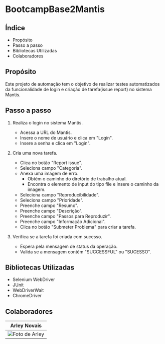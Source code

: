 # BootcampBase2Mantis

## Índice

- Propósito
- Passo a passo
- Bibliotecas Utilizadas
- Colaboradores

## Propósito

Este projeto de automação tem o objetivo de realizar testes automatizados da funcionalidade de login e criação de tarefa(issue report) no sistema Mantis.

## Passo a passo

1. Realiza o login no sistema Mantis.
    - Acessa a URL do Mantis.
    - Insere o nome de usuário e clica em "Login".
    - Insere a senha e clica em "Login".

2. Cria uma nova tarefa.
    - Clica no botão "Report issue".
    - Seleciona campo "Categoria".
    - Anexa uma imagem de erro.
        - Obtém o caminho do diretório de trabalho atual.
        - Encontra o elemento de input do tipo file e insere o caminho da imagem.
    - Seleciona campo "Reproducibilidade".
    - Seleciona campo "Prioridade".
    - Preenche campo "Resumo".
    - Preenche campo "Descrição".
    - Preenche campo "Passos para Reproduzir".
    - Preenche campo "Informação Adicional".
    - Clica no botão "Submeter Problema" para criar a tarefa.

3. Verifica se a tarefa foi criada com sucesso.
    - Espera pela mensagem de status da operação.
    - Valida se a mensagem contém "SUCCESSFUL" ou "SUCESSO".

## Bibliotecas Utilizadas

- Selenium WebDriver
- JUnit
- WebDriverWait
- ChromeDriver

## Colaboradores

| Arley Novais                                  |
|-----------------------------------------------|
| ![Foto de Arley](https://gitlab.com/uploads/-/system/user/avatar/14731363/avatar.png?width=400) |

